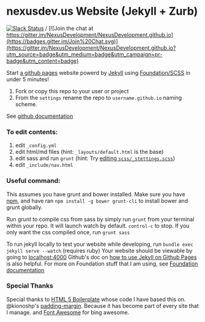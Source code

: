nexusdev.us Website (Jekyll + Zurb)
===========================
[![Slack Status](http://slack.makerdao.com/badge.svg)](https://slack.makerdao.com) / [![Join the chat at https://gitter.im/NexusDevelopment/NexusDevelopment.github.io](https://badges.gitter.im/Join%20Chat.svg)](https://gitter.im/NexusDevelopment/NexusDevelopment.github.io?utm_source=badge&utm_medium=badge&utm_campaign=pr-badge&utm_content=badge)


Start [a github pages](https://pages.github.com/) website powerd by [Jekyll](http://jekyllrb.com/docs/quickstart/) using [Foundation/SCSS](http://foundation.zurb.com/docs/sass.html) in under 5 minutes! 

1. Fork or copy this repo to your user or project
2. From the `settings` rename the repo to `username.github.io` naming scheme.

See [github documentation](https://help.github.com/articles/user-organization-and-project-pages/)


### To edit contents:
1. edit `_config.yml`
2. edit html/md files (hint: `_layouts/default.html` is the base)
3. edit sass and run `grunt` (hint: Try [editing `scss/_stettings.scss`](http://foundation.zurb.com/docs/using-sass.html))
4. edit `_include/nav.html` 


### Useful command:
This assumes you have grunt and bower installed. Make sure you have [npm](https://docs.npmjs.com/getting-started/installing-node), and have ran `npm install -g bower grunt-cli` to install bower and grunt globally.

Run grunt to compile css from sass by simply run `grunt` from your terminal within your repo. 
It will launch watch by default. <code>control-c</code> to stop. If you only want the css compiled once, run `grunt sass`

To run jekyll locally to test your website while developing, run  `bundle exec jekyll serve --watch` (requires ruby)
Your website should be viewable by going to [localhost:4000](http://localhost:4000/)
Github's doc on [how to use Jekyll on Github Pages](https://help.github.com/articles/using-jekyll-with-pages) is also helpful. 
For more on Foundation stuff that I am using, see [Foundation documentation](http://foundation.zurb.com/docs/sass.html)



### Special Thanks

Special thanks to <a href="https://github.com/h5bp/html5-boilerplate">HTML 5 Boilerplate</a> whose code I have based this on.
@kionoshp's <a href="https://github.com/kianoshp/SASS-CSS-Boilerplate">padding-margin</a>. Because it has become part of every site that I manage. 
and <a href="http://fortawesome.github.io/Font-Awesome/">Font Awesome</a> for bing awesome. 

